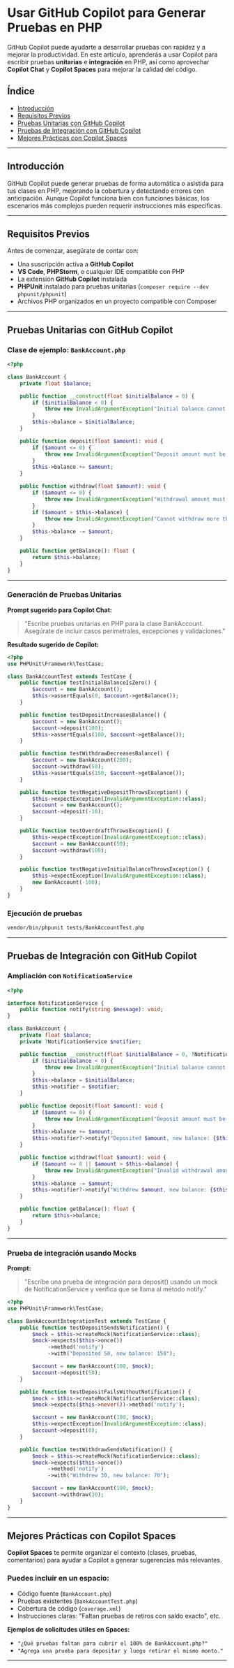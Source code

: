 # Usar GitHub Copilot para Generar Pruebas en PHP

GitHub Copilot puede ayudarte a desarrollar pruebas con rapidez y a mejorar la productividad. En este artículo, aprenderás a usar Copilot para escribir pruebas **unitarias** e **integración** en PHP, así como aprovechar **Copilot Chat** y **Copilot Spaces** para mejorar la calidad del código.

## Índice

* [Introducción](#introducción)
* [Requisitos Previos](#requisitos-previos)
* [Pruebas Unitarias con GitHub Copilot](#pruebas-unitarias-con-github-copilot)
* [Pruebas de Integración con GitHub Copilot](#pruebas-de-integración-con-github-copilot)
* [Mejores Prácticas con Copilot Spaces](#mejores-prácticas-con-copilot-spaces)

---

## Introducción

GitHub Copilot puede generar pruebas de forma automática o asistida para tus clases en PHP, mejorando la cobertura y detectando errores con anticipación. Aunque Copilot funciona bien con funciones básicas, los escenarios más complejos pueden requerir instrucciones más específicas.

---

## Requisitos Previos

Antes de comenzar, asegúrate de contar con:

* Una suscripción activa a **GitHub Copilot**
* **VS Code**, **PHPStorm**, o cualquier IDE compatible con PHP
* La extensión **GitHub Copilot** instalada
* **PHPUnit** instalado para pruebas unitarias (`composer require --dev phpunit/phpunit`)
* Archivos PHP organizados en un proyecto compatible con Composer

---

## Pruebas Unitarias con GitHub Copilot

### Clase de ejemplo: `BankAccount.php`

```php
<?php

class BankAccount {
    private float $balance;

    public function __construct(float $initialBalance = 0) {
        if ($initialBalance < 0) {
            throw new InvalidArgumentException("Initial balance cannot be negative.");
        }
        $this->balance = $initialBalance;
    }

    public function deposit(float $amount): void {
        if ($amount <= 0) {
            throw new InvalidArgumentException("Deposit amount must be positive.");
        }
        $this->balance += $amount;
    }

    public function withdraw(float $amount): void {
        if ($amount <= 0) {
            throw new InvalidArgumentException("Withdrawal amount must be positive.");
        }
        if ($amount > $this->balance) {
            throw new InvalidArgumentException("Cannot withdraw more than current balance.");
        }
        $this->balance -= $amount;
    }

    public function getBalance(): float {
        return $this->balance;
    }
}
```

---

### Generación de Pruebas Unitarias

**Prompt sugerido para Copilot Chat:**

> "Escribe pruebas unitarias en PHP para la clase BankAccount. Asegúrate de incluir casos perimetrales, excepciones y validaciones."

**Resultado sugerido de Copilot:**

```php
<?php
use PHPUnit\Framework\TestCase;

class BankAccountTest extends TestCase {
    public function testInitialBalanceIsZero() {
        $account = new BankAccount();
        $this->assertEquals(0, $account->getBalance());
    }

    public function testDepositIncreasesBalance() {
        $account = new BankAccount();
        $account->deposit(100);
        $this->assertEquals(100, $account->getBalance());
    }

    public function testWithdrawDecreasesBalance() {
        $account = new BankAccount(200);
        $account->withdraw(50);
        $this->assertEquals(150, $account->getBalance());
    }

    public function testNegativeDepositThrowsException() {
        $this->expectException(InvalidArgumentException::class);
        $account = new BankAccount();
        $account->deposit(-10);
    }

    public function testOverdraftThrowsException() {
        $this->expectException(InvalidArgumentException::class);
        $account = new BankAccount(50);
        $account->withdraw(100);
    }

    public function testNegativeInitialBalanceThrowsException() {
        $this->expectException(InvalidArgumentException::class);
        new BankAccount(-100);
    }
}
```

### Ejecución de pruebas

```bash
vendor/bin/phpunit tests/BankAccountTest.php
```

---

## Pruebas de Integración con GitHub Copilot

### Ampliación con `NotificationService`

```php
<?php

interface NotificationService {
    public function notify(string $message): void;
}

class BankAccount {
    private float $balance;
    private ?NotificationService $notifier;

    public function __construct(float $initialBalance = 0, ?NotificationService $notifier = null) {
        if ($initialBalance < 0) {
            throw new InvalidArgumentException("Initial balance cannot be negative.");
        }
        $this->balance = $initialBalance;
        $this->notifier = $notifier;
    }

    public function deposit(float $amount): void {
        if ($amount <= 0) {
            throw new InvalidArgumentException("Deposit amount must be positive.");
        }
        $this->balance += $amount;
        $this->notifier?->notify("Deposited $amount, new balance: {$this->balance}");
    }

    public function withdraw(float $amount): void {
        if ($amount <= 0 || $amount > $this->balance) {
            throw new InvalidArgumentException("Invalid withdrawal amount.");
        }
        $this->balance -= $amount;
        $this->notifier?->notify("Withdrew $amount, new balance: {$this->balance}");
    }

    public function getBalance(): float {
        return $this->balance;
    }
}
```

---

### Prueba de integración usando Mocks

**Prompt:**

> "Escribe una prueba de integración para deposit() usando un mock de NotificationService y verifica que se llama al método notify."

```php
<?php
use PHPUnit\Framework\TestCase;

class BankAccountIntegrationTest extends TestCase {
    public function testDepositSendsNotification() {
        $mock = $this->createMock(NotificationService::class);
        $mock->expects($this->once())
             ->method('notify')
             ->with("Deposited 50, new balance: 150");

        $account = new BankAccount(100, $mock);
        $account->deposit(50);
    }

    public function testDepositFailsWithoutNotification() {
        $mock = $this->createMock(NotificationService::class);
        $mock->expects($this->never())->method('notify');

        $account = new BankAccount(100, $mock);
        $this->expectException(InvalidArgumentException::class);
        $account->deposit(0);
    }

    public function testWithdrawSendsNotification() {
        $mock = $this->createMock(NotificationService::class);
        $mock->expects($this->once())
             ->method('notify')
             ->with("Withdrew 30, new balance: 70");

        $account = new BankAccount(100, $mock);
        $account->withdraw(30);
    }
}
```

---

## Mejores Prácticas con Copilot Spaces

**Copilot Spaces** te permite organizar el contexto (clases, pruebas, comentarios) para ayudar a Copilot a generar sugerencias más relevantes.

### Puedes incluir en un espacio:

* Código fuente (`BankAccount.php`)
* Pruebas existentes (`BankAccountTest.php`)
* Cobertura de código (`coverage.xml`)
* Instrucciones claras: "Faltan pruebas de retiros con saldo exacto", etc.

**Ejemplos de solicitudes útiles en Spaces:**

* `"¿Qué pruebas faltan para cubrir el 100% de BankAccount.php?"`
* `"Agrega una prueba para depositar y luego retirar el mismo monto."`

---
